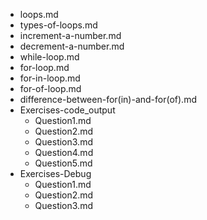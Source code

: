 - loops.md
- types-of-loops.md
- increment-a-number.md
- decrement-a-number.md
- while-loop.md
- for-loop.md
- for-in-loop.md
- for-of-loop.md
- difference-between-for(in)-and-for(of).md
- Exercises-code_output
    - Question1.md
    - Question2.md
    - Question3.md
    - Question4.md
    - Question5.md
- Exercises-Debug
    - Question1.md
    - Question2.md
    - Question3.md